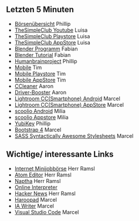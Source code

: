 ## Letzten 5 Minuten 
+ [Börsenübersicht](https://coin360.io/) Phillip
+ [TheSimpleClub Youtube](https://www.youtube.com/user/TheSimpleClub) Luisa
+ [TheSimpleClub Playstore](https://play.google.com/store/apps/details?id=tv.nexx.android.thesimpleclub) Luisa
+ [TheSimpleClub AppStore](https://itunes.apple.com/de/app/thesimpleclub/id1089299986?mt=8) Luisa
+ [Blender Programm](https://www.blender.org/) Fabian
+ [Blender Tutorial](https://www.youtube.com/watch?v=IPCNpi9x0_s&list=PL666B5C87C5BFC3E0) Fabian
+ [Humanbrainproject](https://www.humanbrainproject.eu/en/) Phillip
+ [Mobile](https://www.mobile.de/) Tim
+ [Mobile Playstore](https://play.google.com/store/apps/details?id=de.mobile.android.app) Tim
+ [Mobile AppStore](https://itunes.apple.com/de/app/mobile.de-mobile-autoborse/id378563358) Tim
+ [CCleaner](https://www.ccleaner.com/de-de) Aaron
+ [Driver-Booster](https://www.iobit.com/en/driver-booster.php) Aaron
+ [Lightroom CC(Smartphone) Android](https://play.google.com/store/apps/details?id=com.adobe.lrmobile) Marcel
+ [Lightroom CC(Smartphone) AppStore](https://itunes.apple.com/de/app/adobe-lightroom-cc/id878783582?mt=8) Marcel
+ [scoolio Android](https://play.google.com/store/apps/details?id=de.scoolio.app) Milia
+ [scoolio Appstore](https://itunes.apple.com/us/app/id1092019181?l=de&ls=1&mt=8) Milia
+ [YubiKey](https://www.yubico.com/) Phillip
+ [Bootstrap 4](https://getbootstrap.com/) Marcel
+ [SASS Syntactically Awesome Stylesheets](https://sass-lang.com/) Marcel
## Wichtige/ interessante Links
+ [Internet Minijobbörse](https://www.fiverr.com/) Herr Ramsl
+ [Atom Editor](https://atom.io/) Herr Ramsl
+ [Naptha](https://projectnaptha.com/) Herr Ramsl
+ [Online Interpreter](http://scratchpad.io)
+ [Hacker News](https://news.ycombinator.com) Herr Ramsl
+ [Haroopad](http://pad.haroopress.com/) Marcel
+ [IA Writer](https://ia.net/de/writer) Marcel
+ [Visual Studio Code](https://code.visualstudio.com/) Marcel
